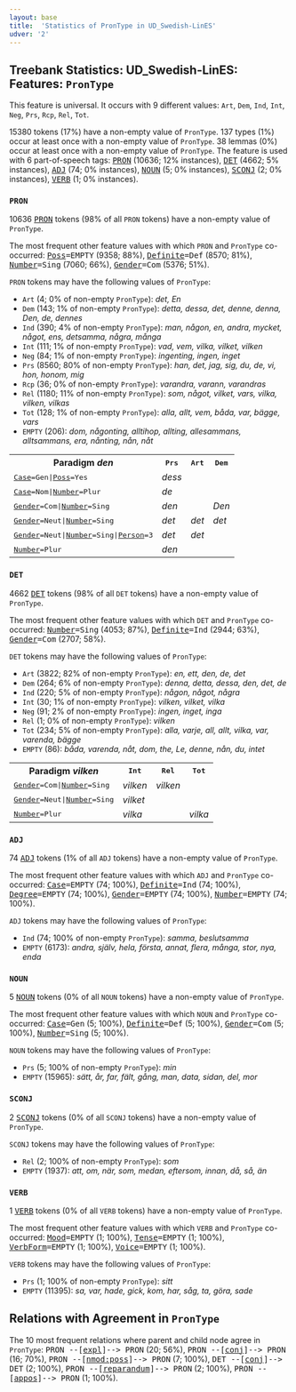 ```yaml
---
layout: base
title:  'Statistics of PronType in UD_Swedish-LinES'
udver: '2'
---
```


## Treebank Statistics: UD_Swedish-LinES: Features: `PronType`

This feature is universal.
It occurs with 9 different values: `Art`, `Dem`, `Ind`, `Int`, `Neg`, `Prs`, `Rcp`, `Rel`, `Tot`.

15380 tokens (17%) have a non-empty value of `PronType`.
137 types (1%) occur at least once with a non-empty value of `PronType`.
38 lemmas (0%) occur at least once with a non-empty value of `PronType`.
The feature is used with 6 part-of-speech tags: <tt><a href="sv_lines-pos-PRON.html">PRON</a></tt> (10636; 12% instances), <tt><a href="sv_lines-pos-DET.html">DET</a></tt> (4662; 5% instances), <tt><a href="sv_lines-pos-ADJ.html">ADJ</a></tt> (74; 0% instances), <tt><a href="sv_lines-pos-NOUN.html">NOUN</a></tt> (5; 0% instances), <tt><a href="sv_lines-pos-SCONJ.html">SCONJ</a></tt> (2; 0% instances), <tt><a href="sv_lines-pos-VERB.html">VERB</a></tt> (1; 0% instances).

### `PRON`

10636 <tt><a href="sv_lines-pos-PRON.html">PRON</a></tt> tokens (98% of all `PRON` tokens) have a non-empty value of `PronType`.

The most frequent other feature values with which `PRON` and `PronType` co-occurred: <tt><a href="sv_lines-feat-Poss.html">Poss</a></tt><tt>=EMPTY</tt> (9358; 88%), <tt><a href="sv_lines-feat-Definite.html">Definite</a></tt><tt>=Def</tt> (8570; 81%), <tt><a href="sv_lines-feat-Number.html">Number</a></tt><tt>=Sing</tt> (7060; 66%), <tt><a href="sv_lines-feat-Gender.html">Gender</a></tt><tt>=Com</tt> (5376; 51%).

`PRON` tokens may have the following values of `PronType`:

* `Art` (4; 0% of non-empty `PronType`): <em>det, En</em>
* `Dem` (143; 1% of non-empty `PronType`): <em>detta, dessa, det, denne, denna, Den, de, dennes</em>
* `Ind` (390; 4% of non-empty `PronType`): <em>man, någon, en, andra, mycket, något, ens, detsamma, några, många</em>
* `Int` (111; 1% of non-empty `PronType`): <em>vad, vem, vilka, vilket, vilken</em>
* `Neg` (84; 1% of non-empty `PronType`): <em>ingenting, ingen, inget</em>
* `Prs` (8560; 80% of non-empty `PronType`): <em>han, det, jag, sig, du, de, vi, hon, honom, mig</em>
* `Rcp` (36; 0% of non-empty `PronType`): <em>varandra, varann, varandras</em>
* `Rel` (1180; 11% of non-empty `PronType`): <em>som, något, vilket, vars, vilka, vilken, vilkas</em>
* `Tot` (128; 1% of non-empty `PronType`): <em>alla, allt, vem, båda, var, bägge, vars</em>
* `EMPTY` (206): <em>dom, någonting, alltihop, allting, allesammans, alltsammans, era, nånting, nån, nåt</em>

<table>
  <tr><th>Paradigm <i>den</i></th><th><tt>Prs</tt></th><th><tt>Art</tt></th><th><tt>Dem</tt></th></tr>
  <tr><td><tt><tt><a href="sv_lines-feat-Case.html">Case</a></tt><tt>=Gen</tt>|<tt><a href="sv_lines-feat-Poss.html">Poss</a></tt><tt>=Yes</tt></tt></td><td><em>dess</em></td><td></td><td></td></tr>
  <tr><td><tt><tt><a href="sv_lines-feat-Case.html">Case</a></tt><tt>=Nom</tt>|<tt><a href="sv_lines-feat-Number.html">Number</a></tt><tt>=Plur</tt></tt></td><td><em>de</em></td><td></td><td></td></tr>
  <tr><td><tt><tt><a href="sv_lines-feat-Gender.html">Gender</a></tt><tt>=Com</tt>|<tt><a href="sv_lines-feat-Number.html">Number</a></tt><tt>=Sing</tt></tt></td><td><em>den</em></td><td></td><td><em>Den</em></td></tr>
  <tr><td><tt><tt><a href="sv_lines-feat-Gender.html">Gender</a></tt><tt>=Neut</tt>|<tt><a href="sv_lines-feat-Number.html">Number</a></tt><tt>=Sing</tt></tt></td><td><em>det</em></td><td><em>det</em></td><td><em>det</em></td></tr>
  <tr><td><tt><tt><a href="sv_lines-feat-Gender.html">Gender</a></tt><tt>=Neut</tt>|<tt><a href="sv_lines-feat-Number.html">Number</a></tt><tt>=Sing</tt>|<tt><a href="sv_lines-feat-Person.html">Person</a></tt><tt>=3</tt></tt></td><td><em>det</em></td><td><em>det</em></td><td></td></tr>
  <tr><td><tt><tt><a href="sv_lines-feat-Number.html">Number</a></tt><tt>=Plur</tt></tt></td><td><em>den</em></td><td></td><td></td></tr>
</table>

### `DET`

4662 <tt><a href="sv_lines-pos-DET.html">DET</a></tt> tokens (98% of all `DET` tokens) have a non-empty value of `PronType`.

The most frequent other feature values with which `DET` and `PronType` co-occurred: <tt><a href="sv_lines-feat-Number.html">Number</a></tt><tt>=Sing</tt> (4053; 87%), <tt><a href="sv_lines-feat-Definite.html">Definite</a></tt><tt>=Ind</tt> (2944; 63%), <tt><a href="sv_lines-feat-Gender.html">Gender</a></tt><tt>=Com</tt> (2707; 58%).

`DET` tokens may have the following values of `PronType`:

* `Art` (3822; 82% of non-empty `PronType`): <em>en, ett, den, de, det</em>
* `Dem` (264; 6% of non-empty `PronType`): <em>denna, detta, dessa, den, det, de</em>
* `Ind` (220; 5% of non-empty `PronType`): <em>någon, något, några</em>
* `Int` (30; 1% of non-empty `PronType`): <em>vilken, vilket, vilka</em>
* `Neg` (91; 2% of non-empty `PronType`): <em>ingen, inget, inga</em>
* `Rel` (1; 0% of non-empty `PronType`): <em>vilken</em>
* `Tot` (234; 5% of non-empty `PronType`): <em>alla, varje, all, allt, vilka, var, varenda, bägge</em>
* `EMPTY` (86): <em>båda, varenda, nåt, dom, the, Le, denne, nån, du, intet</em>

<table>
  <tr><th>Paradigm <i>vilken</i></th><th><tt>Int</tt></th><th><tt>Rel</tt></th><th><tt>Tot</tt></th></tr>
  <tr><td><tt><tt><a href="sv_lines-feat-Gender.html">Gender</a></tt><tt>=Com</tt>|<tt><a href="sv_lines-feat-Number.html">Number</a></tt><tt>=Sing</tt></tt></td><td><em>vilken</em></td><td><em>vilken</em></td><td></td></tr>
  <tr><td><tt><tt><a href="sv_lines-feat-Gender.html">Gender</a></tt><tt>=Neut</tt>|<tt><a href="sv_lines-feat-Number.html">Number</a></tt><tt>=Sing</tt></tt></td><td><em>vilket</em></td><td></td><td></td></tr>
  <tr><td><tt><tt><a href="sv_lines-feat-Number.html">Number</a></tt><tt>=Plur</tt></tt></td><td><em>vilka</em></td><td></td><td><em>vilka</em></td></tr>
</table>

### `ADJ`

74 <tt><a href="sv_lines-pos-ADJ.html">ADJ</a></tt> tokens (1% of all `ADJ` tokens) have a non-empty value of `PronType`.

The most frequent other feature values with which `ADJ` and `PronType` co-occurred: <tt><a href="sv_lines-feat-Case.html">Case</a></tt><tt>=EMPTY</tt> (74; 100%), <tt><a href="sv_lines-feat-Definite.html">Definite</a></tt><tt>=Ind</tt> (74; 100%), <tt><a href="sv_lines-feat-Degree.html">Degree</a></tt><tt>=EMPTY</tt> (74; 100%), <tt><a href="sv_lines-feat-Gender.html">Gender</a></tt><tt>=EMPTY</tt> (74; 100%), <tt><a href="sv_lines-feat-Number.html">Number</a></tt><tt>=EMPTY</tt> (74; 100%).

`ADJ` tokens may have the following values of `PronType`:

* `Ind` (74; 100% of non-empty `PronType`): <em>samma, beslutsamma</em>
* `EMPTY` (6173): <em>andra, själv, hela, första, annat, flera, många, stor, nya, enda</em>

### `NOUN`

5 <tt><a href="sv_lines-pos-NOUN.html">NOUN</a></tt> tokens (0% of all `NOUN` tokens) have a non-empty value of `PronType`.

The most frequent other feature values with which `NOUN` and `PronType` co-occurred: <tt><a href="sv_lines-feat-Case.html">Case</a></tt><tt>=Gen</tt> (5; 100%), <tt><a href="sv_lines-feat-Definite.html">Definite</a></tt><tt>=Def</tt> (5; 100%), <tt><a href="sv_lines-feat-Gender.html">Gender</a></tt><tt>=Com</tt> (5; 100%), <tt><a href="sv_lines-feat-Number.html">Number</a></tt><tt>=Sing</tt> (5; 100%).

`NOUN` tokens may have the following values of `PronType`:

* `Prs` (5; 100% of non-empty `PronType`): <em>min</em>
* `EMPTY` (15965): <em>sätt, år, far, fält, gång, man, data, sidan, del, mor</em>

### `SCONJ`

2 <tt><a href="sv_lines-pos-SCONJ.html">SCONJ</a></tt> tokens (0% of all `SCONJ` tokens) have a non-empty value of `PronType`.

`SCONJ` tokens may have the following values of `PronType`:

* `Rel` (2; 100% of non-empty `PronType`): <em>som</em>
* `EMPTY` (1937): <em>att, om, när, som, medan, eftersom, innan, då, så, än</em>

### `VERB`

1 <tt><a href="sv_lines-pos-VERB.html">VERB</a></tt> tokens (0% of all `VERB` tokens) have a non-empty value of `PronType`.

The most frequent other feature values with which `VERB` and `PronType` co-occurred: <tt><a href="sv_lines-feat-Mood.html">Mood</a></tt><tt>=EMPTY</tt> (1; 100%), <tt><a href="sv_lines-feat-Tense.html">Tense</a></tt><tt>=EMPTY</tt> (1; 100%), <tt><a href="sv_lines-feat-VerbForm.html">VerbForm</a></tt><tt>=EMPTY</tt> (1; 100%), <tt><a href="sv_lines-feat-Voice.html">Voice</a></tt><tt>=EMPTY</tt> (1; 100%).

`VERB` tokens may have the following values of `PronType`:

* `Prs` (1; 100% of non-empty `PronType`): <em>sitt</em>
* `EMPTY` (11395): <em>sa, var, hade, gick, kom, har, såg, ta, göra, sade</em>

## Relations with Agreement in `PronType`

The 10 most frequent relations where parent and child node agree in `PronType`:
<tt>PRON --[<tt><a href="sv_lines-dep-expl.html">expl</a></tt>]--> PRON</tt> (20; 56%),
<tt>PRON --[<tt><a href="sv_lines-dep-conj.html">conj</a></tt>]--> PRON</tt> (16; 70%),
<tt>PRON --[<tt><a href="sv_lines-dep-nmod-poss.html">nmod:poss</a></tt>]--> PRON</tt> (7; 100%),
<tt>DET --[<tt><a href="sv_lines-dep-conj.html">conj</a></tt>]--> DET</tt> (2; 100%),
<tt>PRON --[<tt><a href="sv_lines-dep-reparandum.html">reparandum</a></tt>]--> PRON</tt> (2; 100%),
<tt>PRON --[<tt><a href="sv_lines-dep-appos.html">appos</a></tt>]--> PRON</tt> (1; 100%).

